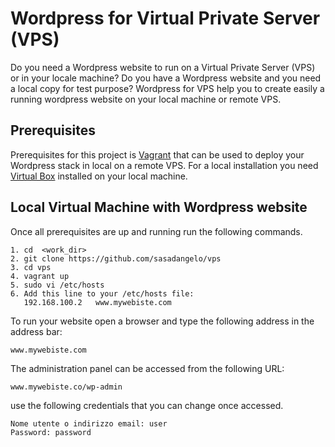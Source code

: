 # Wordpress for Virtual Private Server (VPS)

Do you need a Wordpress website to run on a Virtual Private Server (VPS) or in your locale machine? Do you have a Wordpress website and you need a local copy for test purpose? Wordpress for VPS help you to create easily a running wordpress website on your local machine or remote VPS.

## Prerequisites

Prerequisites for this project is [Vagrant](https://www.vagrantup.com/) that can be used to deploy your Wordpress stack in local on a remote VPS. For a local installation you need [Virtual Box](https://www.virtualbox.org/) installed on your local machine.

## Local Virtual Machine with Wordpress website

Once all prerequisites are up and running run the following commands.

```
1. cd  <work_dir>
2. git clone https://github.com/sasadangelo/vps
3. cd vps
4. vagrant up
5. sudo vi /etc/hosts
6. Add this line to your /etc/hosts file:
   192.168.100.2   www.mywebiste.com
```

To run your website open a browser and type the following address in the address bar:

```
www.mywebiste.com
```

The administration panel can be accessed from the following URL:

```
www.mywebiste.co/wp-admin
```

use the following credentials that you can change once accessed.

```
Nome utente o indirizzo email: user
Password: password
```
